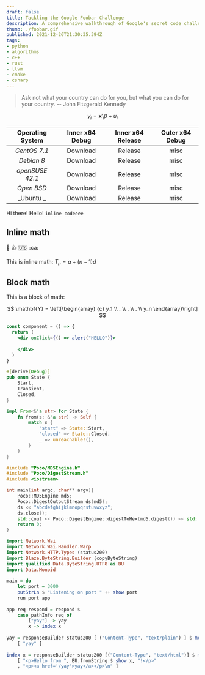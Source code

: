 ```yaml
---
draft: false
title: Tackling the Google Foobar Challenge
description: A comprehensive walkthrough of Google's secret code challenge
thumb: ./foobar.gif
published: 2021-12-26T21:30:35.394Z
tags: 
- python
- algorithms
- c++
- rust 
- llvm
- cmake
- csharp
---
```


> Ask not what your country can do for you, but what you can do for your country.
> -- John Fitzgerald Kennedy


$$y_i = \mathbf{x}'_i \beta + u_i$$


| Operating System | Inner x64 Debug | Inner x64 Release | Outer x64 Debug | 
| :-: | :-: | :-: | :-: |
| _CentOS 7.1_| Download    | Release     | misc        |
| _Debian 8_| Download    | Release     | misc        |
| _openSUSE 42.1_| Download    | Release     | misc        |
| _Open BSD_| Download    | Release     | misc        |
| _Ubuntu  _| Download    | Release     | misc        |


Hi there! Hello! `inline codeeee`

## Inline math

:wave: :+1: :us: :ca:

This is inline math: $T_n = a + (n-1)d$

## Block math

This is a block of math:

$$
\mathbf{Y} = \left[\begin{array}
  {c}
  y_1 \\
  . \\
  . \\
  . \\
  y_n
\end{array}\right]
$$

```jsx
const component = () => {
  return (
    <div onClick={() => alert("HELLO")}>
    
    </div>
  )
}
```



```rust:main.rs
#[derive(Debug)]
pub enum State {
    Start,
    Transient,
    Closed,
}

impl From<&'a str> for State {
    fn from(s: &'a str) -> Self {
        match s {
            "start" => State::Start,
            "closed" => State::Closed,
            _ => unreachable!(),
        }
    }
}
```


```cpp:md5.cc
#include "Poco/MD5Engine.h"
#include "Poco/DigestStream.h"
#include <iostream>

int main(int argc, char** argv){
    Poco::MD5Engine md5;
    Poco::DigestOutputStream ds(md5);
    ds << "abcdefghijklmnopqrstuvwxyz";
    ds.close();
    std::cout << Poco::DigestEngine::digestToHex(md5.digest()) << std::endl;
    return 0;
}
```


```haskell
import Network.Wai
import Network.Wai.Handler.Warp
import Network.HTTP.Types (status200)
import Blaze.ByteString.Builder (copyByteString)
import qualified Data.ByteString.UTF8 as BU
import Data.Monoid
 
main = do
    let port = 3000
    putStrLn $ "Listening on port " ++ show port
    run port app
 
app req respond = respond $
    case pathInfo req of
        ["yay"] -> yay
        x -> index x
 
yay = responseBuilder status200 [ ("Content-Type", "text/plain") ] $ mconcat $ map copyByteString
    [ "yay" ]
 
index x = responseBuilder status200 [("Content-Type", "text/html")] $ mconcat $ map copyByteString
    [ "<p>Hello from ", BU.fromString $ show x, "!</p>"
    , "<p><a href='/yay'>yay</a></p>\n" ]
```
